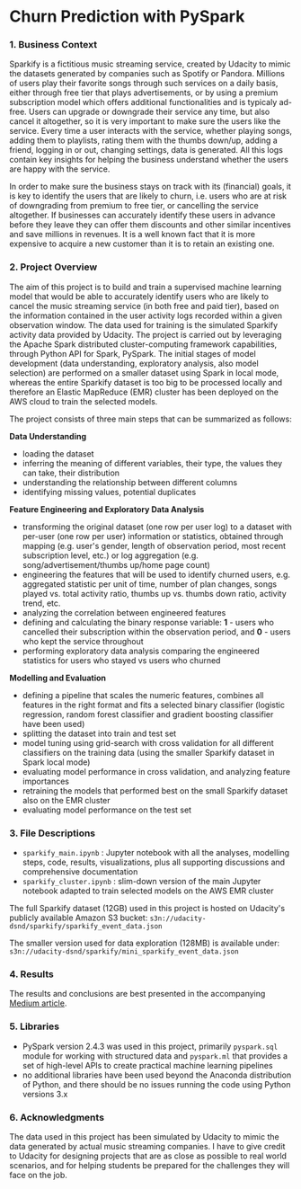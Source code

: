 # Churn Prediction with PySpark

### 1. Business Context
Sparkify is a fictitious music streaming service, created by Udacity to mimic the datasets generated by companies such as Spotify or Pandora. Millions of users play their favorite songs through such services on a daily basis, either through free tier that plays advertisements, or by using a premium subscription model which offers additional functionalities and is typicaly ad-free. Users can upgrade or downgrade their service any time, but also cancel it altogether, so it is very important to make sure the users like the service. Every time a user interacts with the service, whether playing songs, adding them to playlists, rating them with the thumbs down/up, adding a friend, logging in or out, changing settings, data is generated. All this logs contain key insights for helping the business understand whether the users are happy with the service.

In order to make sure the business stays on track with its (financial) goals, it is key to identify the users that are likely to churn, i.e. users who are at risk of downgrading from premium to free tier, or cancelling the service altogether. If businesses can accurately identify these users in advance before they leave they can offer them discounts and other similar incentives and save millions in revenues. It is a well known fact that it is more expensive to acquire a new customer than it is to retain an existing one.

### 2. Project Overview
The aim of this project is to build and train a supervised machine learning model that would be able to accurately identify users who are likely to cancel the music streaming service (in both free and paid tier), based on the information contained in the user activity logs recorded within a given observation window. The data used for training is the simulated Sparkify activity data provided by Udacity. The project is carried out by leveraging the Apache Spark distributed cluster-computing framework capabilities, through Python API for Spark, PySpark. The initial stages of model development (data understanding, exploratory analysis, also model selection) are performed on a smaller dataset using Spark in local mode, whereas the entire Sparkify dataset is too big to be processed locally and therefore an Elastic MapReduce (EMR) cluster has been deployed on the AWS cloud to train the selected models.

The project consists of three main steps that can be summarized as follows:

**Data Understanding**
- loading the dataset
- inferring the meaning of different variables, their type, the values they can take, their distribution
- understanding the relationship between different columns
- identifying missing values, potential duplicates

**Feature Engineering and Exploratory Data Analysis**
- transforming the original dataset (one row per user log) to a dataset with per-user (one row per user) information or statistics, obtained through mapping (e.g. user's gender, length of observation period, most recent subscription level, etc.) or log aggregation (e.g. song/advertisement/thumbs up/home page count)
- engineering the features that will be used to identify churned users, e.g. aggregated statistic per unit of time, number of plan changes, songs played vs. total activity ratio, thumbs up vs. thumbs down ratio, activity trend, etc.
- analyzing the correlation between engineered features
- defining and calculating the binary response variable: __1__ - users who cancelled their subscription within the observation period, and **0** - users who kept the service throughout
- performing exploratory data analysis comparing the engineered statistics for users who stayed vs users who churned

**Modelling and Evaluation**
- defining a pipeline that scales the numeric features, combines all features in the right format and fits a selected binary classifier (logistic regression, random forest classifier and gradient boosting classifier have been used)
- splitting the dataset into train and test set
- model tuning using grid-search with cross validation for all different classifiers on the training data (using the smaller Sparkify dataset in Spark local mode)
- evaluating model performance in cross validation, and analyzing feature importances
- retraining the models that performed best on the small Sparkify dataset also on the EMR cluster
- evaluating model performance on the test set



### 3. File Descriptions
- `sparkify_main.ipynb` : Jupyter notebook with all the analyses, modelling steps, code, results, visualizations, plus all supporting discussions and comprehensive documentation
- `sparkify_cluster.ipynb` : slim-down version of the main Jupyter notebook adapted to train selected models on the AWS EMR cluster

The full Sparkify dataset (12GB) used in this project is hosted on Udacity's publicly available Amazon S3 bucket: `s3n://udacity-dsnd/sparkify/sparkify_event_data.json`

The smaller version used for data exploration (128MB) is available under: `s3n://udacity-dsnd/sparkify/mini_sparkify_event_data.json`


### 4. Results
The results and conclusions are best presented in the accompanying [Medium article](https://medium.com/@lukazaplotnik/TODO).

### 5. Libraries
- PySpark version 2.4.3 was used in this project, primarily `pyspark.sql` module for working with structured data and `pyspark.ml` that provides a set of high-level APIs to create practical machine learning pipelines
- no additional libraries have been used beyond the Anaconda distribution of Python, and there should be no issues running the code using Python versions 3.x

### 6. Acknowledgments
The data used in this project has been simulated by Udacity to mimic the data generated by actual music streaming companies. I have to give credit to Udacity for designing projects that are as close as possible to real world scenarios, and for helping students be prepared for the challenges they will face on the job.

